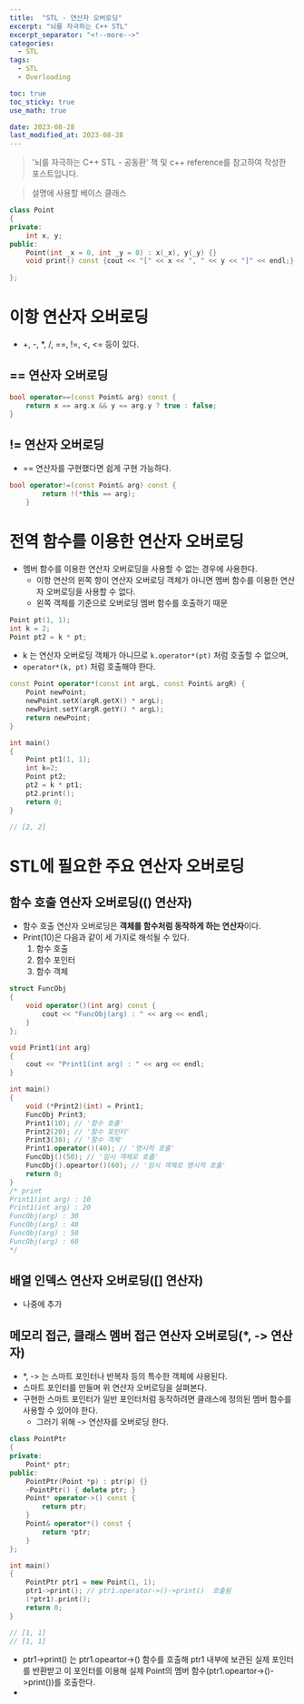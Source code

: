 ```yaml
---
title:  "STL - 연산자 오버로딩"
excerpt: "뇌를 자극하는 C++ STL"
excerpt_separator: "<!--more-->"
categories:
  - STL
tags:
  - STL
  - Overloading

toc: true
toc_sticky: true
use_math: true

date: 2023-08-28
last_modified_at: 2023-08-28
---
```

> '뇌를 자극하는 C++ STL - 공동환' 책 및 c++ reference를 참고하여 작성한 포스트입니다.

> 설명에 사용할 베이스 클래스  

```cpp
class Point
{
private:
	int x, y;
public:
	Point(int _x = 0, int _y = 0) : x(_x), y(_y) {}
	void print() const {cout << "[" << x << ", " << y << "]" << endl;}
	
};
```

# 이항 연산자 오버로딩
- +, -, *, /, ==, !=, <, <= 등이 있다.

## == 연산자 오버로딩

```cpp
bool operator==(const Point& arg) const {
	return x == arg.x && y == arg.y ? true : false;
}
```

## != 연산자 오버로딩
- == 연산자를 구현했다면 쉽게 구현 가능하다.

```cpp
bool operator!=(const Point& arg) const {
		return !(*this == arg);
	}
```

# 전역 함수를 이용한 연산자 오버로딩
- 멤버 함수를 이용한 연산자 오버로딩을 사용할 수 없는 경우에 사용한다.
	- 이항 연산의 왼쪽 항이 연산자 오버로딩 객체가 아니면 멤버 함수를 이용한 연산자 오버로딩을 사용할 수 없다.
	- 왼쪽 객체를 기준으로 오버로딩 멤버 함수를 호출하기 때문

```cpp
Point pt(1, 1);
int k = 2;
Point pt2 = k * pt; 
```
- k 는 연산자 오버로딩 객체가 아니므로 ```k.operator*(pt)``` 처럼 호출할 수 없으며,
- ```operator*(k, pt)``` 처럼 호출해야 한다.

```cpp
const Point operator*(const int argL, const Point& argR) {
	Point newPoint;
	newPoint.setX(argR.getX() * argL);
	newPoint.setY(argR.getY() * argL);
	return newPoint;
}

int main()
{
	Point pt1(1, 1);
	int k=2;
	Point pt2;
	pt2 = k * pt1;
	pt2.print();
	return 0;
}

// [2, 2]
```

# STL에 필요한 주요 연산자 오버로딩
## 함수 호출 연산자 오버로딩(() 연산자)
- 함수 호출 연산자 오버로딩은 **객체를 함수처럼 동작하게 하는 연산자**이다.
- Print(10)은 다음과 같이 세 가지로 해석될 수 있다.
	1. 함수 호출
	2. 함수 포인터
	3. 함수 객체

```cpp
struct FuncObj
{
	void operator()(int arg) const {
		cout << "FuncObj(arg) : " << arg << endl;
	}
};

void Print1(int arg)
{
	cout << "Print1(int arg) : " << arg << endl;
}

int main()
{
	void (*Print2)(int) = Print1;
	FuncObj Print3;
	Print1(10); // '함수 호출'
	Print2(20); // '함수 포인터'
	Print3(30); // '함수 객체'
	Print1.operator()(40); // '명시적 호출'
	FuncObj()(50); // '임시 객체로 호출'
	FuncObj().opeartor()(60); // '임시 객체로 명시적 호출'
	return 0;
}
/* print
Print1(int arg) : 10
Print1(int arg) : 20
FuncObj(arg) : 30
FuncObj(arg) : 40
FuncObj(arg) : 50
FuncObj(arg) : 60
*/
```

## 배열 인덱스 연산자 오버로딩([] 연산자)
- 나중에 추가

## 메모리 접근, 클래스 멤버 접근 연산자 오버로딩(*, -> 연산자)
- *, -> 는 스마트 포인터나 반복자 등의 특수한 객체에 사용된다.
- 스마트 포인터를 만들며 위 연산자 오버로딩을 살펴본다.
- 구현한 스마트 포인터가 일반 포인터처럼 동작하려면 클래스에 정의된 멤버 함수를 사용할 수 있어야 한다.
	- 그러기 위해 -> 연산자를 오버로딩 한다.

```cpp
class PointPtr
{
private:
	Point* ptr;
public:
	PointPtr(Point *p) : ptr(p) {}
	~PointPtr() { delete ptr; }
	Point* operator->() const {
		return ptr;
	}
	Point& operator*() const {
		return *ptr;
	}
};

int main()
{
	PointPtr ptr1 = new Point(1, 1);
	ptr1->print(); // ptr1.operator->()->print()  호출됨
	(*ptr1).print();
	return 0;
}

// [1, 1]
// [1, 1]
```

- ptr1->print() 는 ptr1.opeartor->() 함수를 호출해 ptr1 내부에 보관된 실제 포인터를 반환받고 이 포인터를
이용해 실제 Point의 멤버 함수(ptr1.opeartor->()->print())를 호출한다.
- 